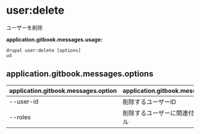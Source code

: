 # user:delete
ユーザーを削除

**application.gitbook.messages.usage:**
```
drupal user:delete [options]
ud
```

## application.gitbook.messages.options
application.gitbook.messages.option | application.gitbook.messages.details
-------|-------------
--user-id | 削除するユーザーID
--roles | 削除するユーザーに関連付けられたロール
